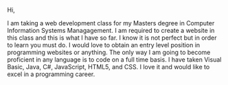 Hi,

I am taking a web development class for my Masters degree in Computer Information Systems Managagement. I am required to create a website in this class and this is what I have so far. I know it is not perfect but in order to learn you must do. I would love to obtain an entry level position in programming websites or anything. The only way I am going to become proficient in any language is to code on a full time basis. I have taken Visual Basic, Java, C#, JavaScript, HTML5, and CSS. I love it and would like to excel in a programming career.
